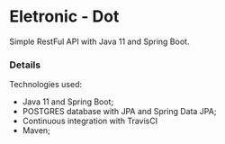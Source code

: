 
# Eletronic - Dot
Simple RestFul API with Java 11 and Spring Boot.
### Details
Technologies used:
* Java 11 and Spring Boot;
* POSTGRES database with JPA and Spring Data JPA;
* Continuous integration with TravisCI
* Maven;
